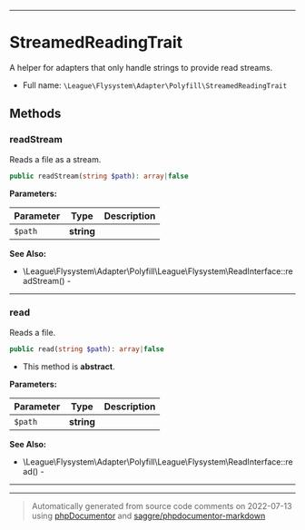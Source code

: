 ***

# StreamedReadingTrait

A helper for adapters that only handle strings to provide read streams.



* Full name: `\League\Flysystem\Adapter\Polyfill\StreamedReadingTrait`




## Methods


### readStream

Reads a file as a stream.

```php
public readStream(string $path): array|false
```








**Parameters:**

| Parameter | Type | Description |
|-----------|------|-------------|
| `$path` | **string** |  |



**See Also:**

* \League\Flysystem\Adapter\Polyfill\League\Flysystem\ReadInterface::readStream() - 

***

### read

Reads a file.

```php
public read(string $path): array|false
```




* This method is **abstract**.



**Parameters:**

| Parameter | Type | Description |
|-----------|------|-------------|
| `$path` | **string** |  |



**See Also:**

* \League\Flysystem\Adapter\Polyfill\League\Flysystem\ReadInterface::read() - 

***

***
> Automatically generated from source code comments on 2022-07-13 using [phpDocumentor](http://www.phpdoc.org/) and [saggre/phpdocumentor-markdown](https://github.com/Saggre/phpDocumentor-markdown)

